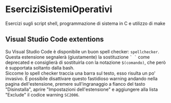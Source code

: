 # EserciziSistemiOperativi

Esercizi sugli script shell, programmazione di sistema in C e utilizzo di make

## Visual Studio Code extentions

Su Visual Studio Code è disponibile un buon spell checker: `spellchecker`. Questa estensione segnalerà (giustamente) la sostituzione `` ` ` `` come deprecated e consiglierà di sostituirla con la notazione `$(comando)`, che però è supportata soltanto dalla bash.
\
Siccome lo spell checker traccia una barra sul testo, esso risulta un po' invasivo. È possibile disattivare questo fastidioso warning andando nella pagina dell'estensione, premere sull'ingranaggio a fianco del tasto "Disinstalla", aprire "Impostazioni dell'estensione" e aggiungere alla lista "Exclude" il codice warning `SC2006`.
